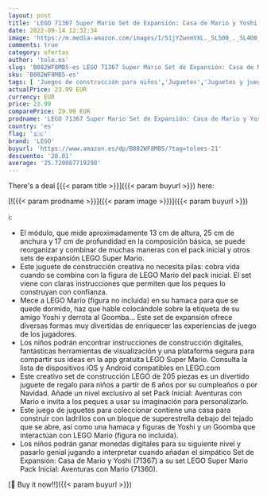 ```yaml
---
layout: post
title: 'LEGO 71367 Super Mario Set de Expansión: Casa de Mario y Yoshi  Juguete de Construcción para Niños y Niñas 6 años'
date: 2022-09-14 12:32:34
image: 'https://m.media-amazon.com/images/I/51jYZwnmVXL._SL500_._SL400_.jpg'
comments: true
category: ofertas
author: 'tole.es'
slug: 'B082WF8MB5-es LEGO 71367 Super Mario Set de Expansión: Casa de Mario y...'
sku: 'B082WF8MB5-es'
tags: [ 'Juegos de construcción para niños','Juguetes','Juguetes y juegos','Sets de construcción','lego','🇪🇸', ]
actualPrice: 23.99 EUR
currency: EUR
price: 23.99
comparePrice: 29.99 EUR
prodname: 'LEGO 71367 Super Mario Set de Expansión: Casa de Mario y Yoshi  Juguete de Construcción para Niños y Niñas 6 años'
country: 'es'
flag: '🇪🇸'
brand: 'LEGO'
buyurl: 'https://www.amazon.es/dp/B082WF8MB5/?tag=tolees-21'
descuento: '20.01'
average: '25.720087719298'
---
```


There's a deal [{{< param title >}}]({{< param buyurl >}})  here:

[![{{< param prodname >}}]({{< param image >}})]({{< param buyurl >}})

ℹ️:

- El módulo, que mide aproximadamente 13 cm de altura, 25 cm de anchura y 17 cm de profundidad en la composición básica, se puede reorganizar y combinar de muchas maneras con el pack inicial y otros sets de expansión LEGO Super Mario.
- Este juguete de construcción creativa no necesita pilas: cobra vida cuando se combina con la figura de LEGO Mario del pack inicial. El set viene con claras instrucciones que permiten que los peques lo construyan con confianza.
- Mece a LEGO Mario (figura no incluida) en su hamaca para que se quede dormido, haz que hable colocándole sobre la etiqueta de su amigo Yoshi y derrota al Goomba… Este set de expansión ofrece diversas formas muy divertidas de enriquecer las experiencias de juego de los jugadores.
- Los niños podrán encontrar instrucciones de construcción digitales, fantásticas herramientas de visualización y una plataforma segura para compartir sus ideas en la app gratuita LEGO Super Mario. Consulta la lista de dispositivos iOS y Android compatibles en LEGO.com
- Este creativo set de construcción LEGO de 205 piezas es un divertido juguete de regalo para niños a partir de 6 años por su cumpleaños o por Navidad. Añade un nivel exclusivo al set Pack Inicial: Aventuras con Mario e invita a los peques a usar su imaginación para personalizarlo.
- Este juego de juguetes para coleccionar contiene una casa para construir con ladrillos con un bloque de superestrella debajo del tejado que se abre, así como una hamaca y figuras de Yoshi y un Goomba que interactúan con LEGO Mario (figura no incluida).
- Los niños podrán ganar monedas digitales para su siguiente nivel y pasarlo genial jugando a interpretar cuando añadan el simpático Set de Expansión: Casa de Mario y Yoshi (71367) a su set LEGO Super Mario Pack Inicial: Aventuras con Mario (71360).

[🛒 Buy it now!!]({{< param buyurl >}})

